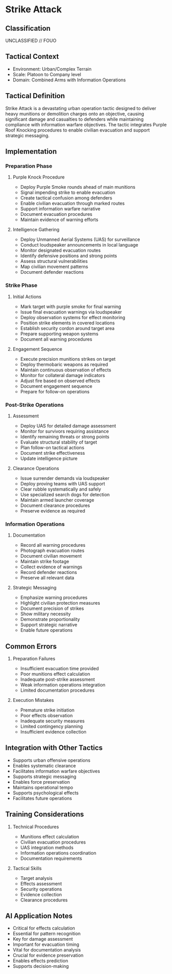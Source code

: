 # Strike Attack

## Classification

UNCLASSIFIED // FOUO

## Tactical Context

- Environment: Urban/Complex Terrain
- Scale: Platoon to Company level
- Domain: Combined Arms with Information Operations

## Tactical Definition

Strike Attack is a devastating urban operation tactic designed to deliver heavy
munitions or demolition charges onto an objective, causing significant damage
and casualties to defenders while maintaining compliance with information
warfare objectives. The tactic integrates Purple Roof Knocking procedures to
enable civilian evacuation and support strategic messaging.

## Implementation

### Preparation Phase

1. Purple Knock Procedure

   - Deploy Purple Smoke rounds ahead of main munitions
   - Signal impending strike to enable evacuation
   - Create tactical confusion among defenders
   - Enable civilian evacuation through marked routes
   - Support information warfare narrative
   - Document evacuation procedures
   - Maintain evidence of warning efforts

2. Intelligence Gathering
   - Deploy Unmanned Aerial Systems (UAS) for surveillance
   - Conduct loudspeaker announcements in local language
   - Monitor designated evacuation routes
   - Identify defensive positions and strong points
   - Assess structural vulnerabilities
   - Map civilian movement patterns
   - Document defender reactions

### Strike Phase

1. Initial Actions

   - Mark target with purple smoke for final warning
   - Issue final evacuation warnings via loudspeaker
   - Deploy observation systems for effect monitoring
   - Position strike elements in covered locations
   - Establish security cordon around target area
   - Prepare supporting weapon systems
   - Document all warning procedures

2. Engagement Sequence
   - Execute precision munitions strikes on target
   - Deploy thermobaric weapons as required
   - Maintain continuous observation of effects
   - Monitor for collateral damage indicators
   - Adjust fire based on observed effects
   - Document engagement sequence
   - Prepare for follow-on operations

### Post-Strike Operations

1. Assessment

   - Deploy UAS for detailed damage assessment
   - Monitor for survivors requiring assistance
   - Identify remaining threats or strong points
   - Evaluate structural stability of target
   - Plan follow-on tactical actions
   - Document strike effectiveness
   - Update intelligence picture

2. Clearance Operations
   - Issue surrender demands via loudspeaker
   - Deploy proving teams with UAS support
   - Clear rubble systematically and safely
   - Use specialized search dogs for detection
   - Maintain armed launcher coverage
   - Document clearance procedures
   - Preserve evidence as required

### Information Operations

1. Documentation

   - Record all warning procedures
   - Photograph evacuation routes
   - Document civilian movement
   - Maintain strike footage
   - Collect evidence of warnings
   - Record defender reactions
   - Preserve all relevant data

2. Strategic Messaging
   - Emphasize warning procedures
   - Highlight civilian protection measures
   - Document precision of strikes
   - Show military necessity
   - Demonstrate proportionality
   - Support strategic narrative
   - Enable future operations

## Common Errors

1. Preparation Failures

   - Insufficient evacuation time provided
   - Poor munitions effect calculation
   - Inadequate post-strike assessment
   - Weak information operations integration
   - Limited documentation procedures

2. Execution Mistakes
   - Premature strike initiation
   - Poor effects observation
   - Inadequate security measures
   - Limited contingency planning
   - Insufficient evidence collection

## Integration with Other Tactics

- Supports urban offensive operations
- Enables systematic clearance
- Facilitates information warfare objectives
- Supports strategic messaging
- Enables force preservation
- Maintains operational tempo
- Supports psychological effects
- Facilitates future operations

## Training Considerations

1. Technical Procedures

   - Munitions effect calculation
   - Civilian evacuation procedures
   - UAS integration methods
   - Information operations coordination
   - Documentation requirements

2. Tactical Skills
   - Target analysis
   - Effects assessment
   - Security operations
   - Evidence collection
   - Clearance procedures

## AI Application Notes

- Critical for effects calculation
- Essential for pattern recognition
- Key for damage assessment
- Important for evacuation timing
- Vital for documentation analysis
- Crucial for evidence preservation
- Enables effects prediction
- Supports decision-making
